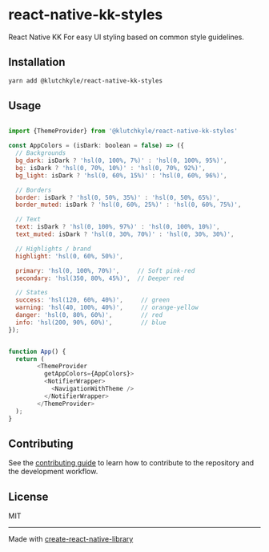# react-native-kk-styles

React Native KK For easy UI styling based on common style guidelines.

## Installation


```sh
yarn add @klutchkyle/react-native-kk-styles
```


## Usage


```js

import {ThemeProvider} from '@klutchkyle/react-native-kk-styles'

const AppColors = (isDark: boolean = false) => ({
  // Backgrounds
  bg_dark: isDark ? 'hsl(0, 100%, 7%)' : 'hsl(0, 100%, 95%)',
  bg: isDark ? 'hsl(0, 70%, 10%)' : 'hsl(0, 70%, 92%)',
  bg_light: isDark ? 'hsl(0, 60%, 15%)' : 'hsl(0, 60%, 96%)',

  // Borders
  border: isDark ? 'hsl(0, 50%, 35%)' : 'hsl(0, 50%, 65%)',
  border_muted: isDark ? 'hsl(0, 60%, 25%)' : 'hsl(0, 60%, 75%)',

  // Text
  text: isDark ? 'hsl(0, 100%, 97%)' : 'hsl(0, 100%, 10%)',
  text_muted: isDark ? 'hsl(0, 30%, 70%)' : 'hsl(0, 30%, 30%)',

  // Highlights / brand
  highlight: 'hsl(0, 60%, 50%)',

  primary: 'hsl(0, 100%, 70%)',     // Soft pink-red
  secondary: 'hsl(350, 80%, 45%)',  // Deeper red

  // States
  success: 'hsl(120, 60%, 40%)',     // green
  warning: 'hsl(40, 100%, 40%)',     // orange-yellow
  danger: 'hsl(0, 80%, 60%)',        // red
  info: 'hsl(200, 90%, 60%)',        // blue
});


function App() {
  return (
        <ThemeProvider
          getAppColors={AppColors}>
          <NotifierWrapper>
            <NavigationWithTheme />
          </NotifierWrapper>
        </ThemeProvider>
  );
}
```


## Contributing

See the [contributing guide](CONTRIBUTING.md) to learn how to contribute to the repository and the development workflow.

## License

MIT

---

Made with [create-react-native-library](https://github.com/callstack/react-native-builder-bob)
